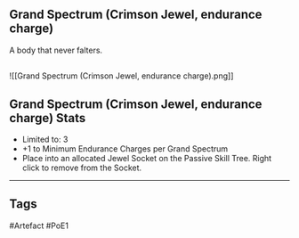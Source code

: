 ## Grand Spectrum (Crimson Jewel, endurance charge)
A body that never falters.
##
![[Grand Spectrum (Crimson Jewel, endurance charge).png]]
## Grand Spectrum (Crimson Jewel, endurance charge) Stats
- Limited to: 3
- +1 to Minimum Endurance Charges per Grand Spectrum
- Place into an allocated Jewel Socket on the Passive Skill Tree. Right click to remove from the Socket.


---
## Tags
#Artefact
#PoE1